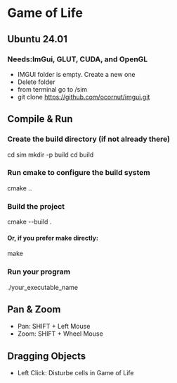 # Game of Life

## Ubuntu 24.01

### Needs:ImGui, GLUT, CUDA, and OpenGL 
* IMGUI folder is empty. Create a new one
* Delete folder
* from terminal go to /sim
* git clone https://github.com/ocornut/imgui.git


## Compile & Run
### Create the build directory (if not already there)
cd sim
mkdir -p build
cd build
### Run cmake to configure the build system
cmake ..
### Build the project
cmake --build .
#### Or, if you prefer make directly:
make
### Run your program
./your_executable_name


## Pan & Zoom
* Pan: SHIFT + Left Mouse
* Zoom: SHIFT + Wheel Mouse
## Dragging Objects
* Left Click: Disturbe cells in Game of Life







